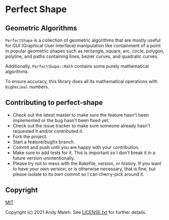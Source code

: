 # Perfect Shape
## Geometric Algorithms

`PerfectShape` is a collection of geometric algorithms that are mostly useful for GUI (Graphical User Interface) manipulation like containment of a point in popular geometric shapes such as rectangle, square, arc, circle, polygon, polyline, and paths containing lines, bezier curves, and quadratic curves.

Additionally, `PerfectShape::Math` contains some purely mathematical algorithms.

To ensure accuracy, this library does all its mathematical operations with `BigDecimal` numbers.

## Contributing to perfect-shape

-   Check out the latest master to make sure the feature hasn't been
    implemented or the bug hasn't been fixed yet.
-   Check out the issue tracker to make sure someone already hasn't
    requested it and/or contributed it.
-   Fork the project.
-   Start a feature/bugfix branch.
-   Commit and push until you are happy with your contribution.
-   Make sure to add tests for it. This is important so I don't break it
    in a future version unintentionally.
-   Please try not to mess with the Rakefile, version, or history. If
    you want to have your own version, or is otherwise necessary, that
    is fine, but please isolate to its own commit so I can cherry-pick
    around it.

## Copyright

[MIT](LICENSE.txt)

Copyright (c) 2021 Andy Maleh. See
[LICENSE.txt](LICENSE.txt) for further details.
